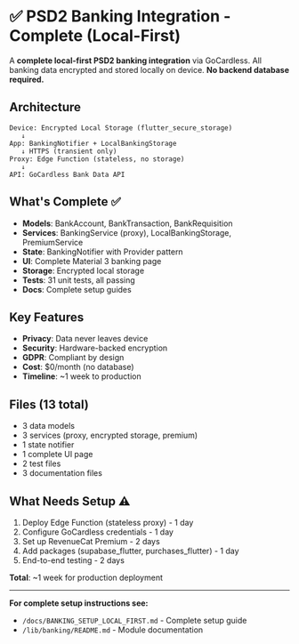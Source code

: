 # ✅ PSD2 Banking Integration - Complete (Local-First)

A **complete local-first PSD2 banking integration** via GoCardless. All banking data encrypted and stored locally on device. **No backend database required.**

## Architecture

```
Device: Encrypted Local Storage (flutter_secure_storage)
   ↓
App: BankingNotifier + LocalBankingStorage  
   ↓ HTTPS (transient only)
Proxy: Edge Function (stateless, no storage)
   ↓
API: GoCardless Bank Data API
```

## What's Complete ✅

- **Models**: BankAccount, BankTransaction, BankRequisition
- **Services**: BankingService (proxy), LocalBankingStorage, PremiumService  
- **State**: BankingNotifier with Provider pattern
- **UI**: Complete Material 3 banking page
- **Storage**: Encrypted local storage
- **Tests**: 31 unit tests, all passing
- **Docs**: Complete setup guides

## Key Features

- **Privacy**: Data never leaves device
- **Security**: Hardware-backed encryption  
- **GDPR**: Compliant by design
- **Cost**: $0/month (no database)
- **Timeline**: ~1 week to production

## Files (13 total)

- 3 data models
- 3 services (proxy, encrypted storage, premium)
- 1 state notifier
- 1 complete UI page
- 2 test files
- 3 documentation files

## What Needs Setup ⚠️

1. Deploy Edge Function (stateless proxy) - 1 day
2. Configure GoCardless credentials - 1 day
3. Set up RevenueCat Premium - 2 days
4. Add packages (supabase_flutter, purchases_flutter) - 1 day
5. End-to-end testing - 2 days

**Total**: ~1 week for production deployment

---

**For complete setup instructions see:**
- `/docs/BANKING_SETUP_LOCAL_FIRST.md` - Complete setup guide
- `/lib/banking/README.md` - Module documentation
